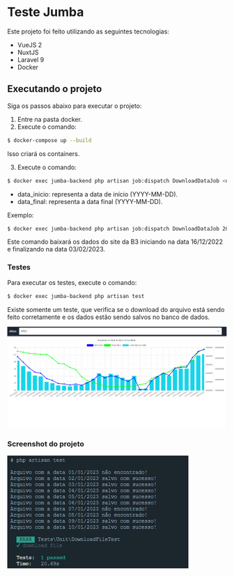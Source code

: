 # Teste Jumba

Este projeto foi feito utilizando as seguintes tecnologias:

- VueJS 2
- NuxtJS
- Laravel 9
- Docker

## Executando o projeto
Siga os passos abaixo para executar o projeto:

1. Entre na pasta docker.
2. Execute o comando:

```sh
$ docker-compose up --build
```
Isso criará os containers.

3. Execute o comando:  

```sh
$ docker exec jumba-backend php artisan job:dispatch DownloadDataJob <data_inicio> <data_final>
```  
- data_inicio: representa a data de início (YYYY-MM-DD).
- data_final: representa a data final (YYYY-MM-DD).

Exemplo:

```sh
$ docker exec jumba-backend php artisan job:dispatch DownloadDataJob 2022-12-16 2023-02-03
```  

Este comando baixará os dados do site da B3 iniciando na data 16/12/2022 e finalizando na data 03/02/2023.


### Testes

Para executar os testes, execute o comando:

```sh
$ docker exec jumba-backend php artisan test
```

Existe somente um teste, que verifica se o download do arquivo está sendo feito corretamente e os dados estão sendo salvos no banco de dados.

![Screenshot 1](https://github.com/rickhc3/jumba-test/blob/master/docker/img/screenshot.png)


### Screenshot do projeto

![Screenshot 2](https://github.com/rickhc3/jumba-test/blob/master/docker/img/tests.png)
